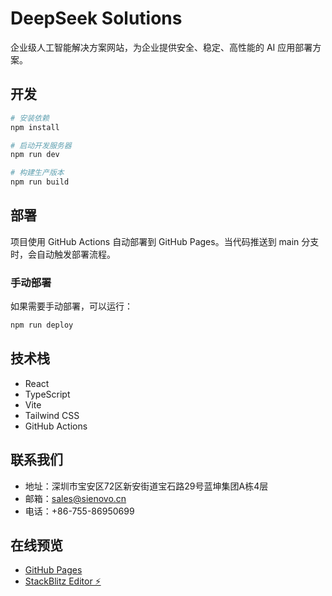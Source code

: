 # DeepSeek Solutions

企业级人工智能解决方案网站，为企业提供安全、稳定、高性能的 AI 应用部署方案。

## 开发

```bash
# 安装依赖
npm install

# 启动开发服务器
npm run dev

# 构建生产版本
npm run build
```

## 部署

项目使用 GitHub Actions 自动部署到 GitHub Pages。当代码推送到 main 分支时，会自动触发部署流程。

### 手动部署

如果需要手动部署，可以运行：

```bash
npm run deploy
```

## 技术栈

- React
- TypeScript
- Vite
- Tailwind CSS
- GitHub Actions

## 联系我们

- 地址：深圳市宝安区72区新安街道宝石路29号蓝坤集团A栋4层
- 邮箱：sales@sienovo.cn
- 电话：+86-755-86950699

## 在线预览

- [GitHub Pages](https://dotku.github.io/deepseek-solutions)
- [StackBlitz Editor ⚡️](https://stackblitz.com/~/github.com/dotku/deepseek-solutions)